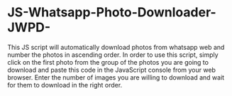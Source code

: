 # JS-Whatsapp-Photo-Downloader-JWPD-

This JS script will automatically download photos from whatsapp web and number the photos in ascending order. In order to use this script, simply click on the first photo from the group of the photos you are going to download and paste this code in the JavaScript console from your web browser. Enter the number of images you are willing to download and wait for them to download in the right order.
